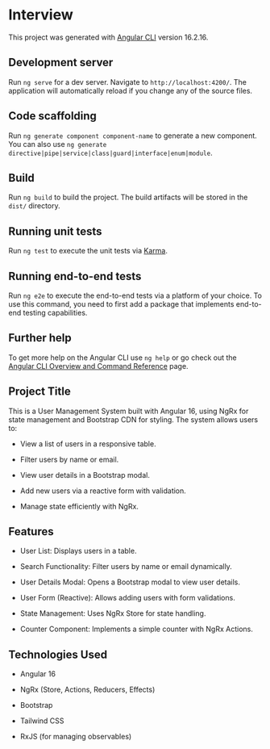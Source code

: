 # Interview

This project was generated with [Angular CLI](https://github.com/angular/angular-cli) version 16.2.16.

## Development server

Run `ng serve` for a dev server. Navigate to `http://localhost:4200/`. The application will automatically reload if you change any of the source files.

## Code scaffolding

Run `ng generate component component-name` to generate a new component. You can also use `ng generate directive|pipe|service|class|guard|interface|enum|module`.

## Build

Run `ng build` to build the project. The build artifacts will be stored in the `dist/` directory.

## Running unit tests

Run `ng test` to execute the unit tests via [Karma](https://karma-runner.github.io).

## Running end-to-end tests

Run `ng e2e` to execute the end-to-end tests via a platform of your choice. To use this command, you need to first add a package that implements end-to-end testing capabilities.

## Further help

To get more help on the Angular CLI use `ng help` or go check out the [Angular CLI Overview and Command Reference](https://angular.io/cli) page.

## Project Title

This is a User Management System built with Angular 16, using NgRx for state management and Bootstrap CDN for styling. The system allows users to:

- View a list of users in a responsive table.

- Filter users by name or email.

- View user details in a Bootstrap modal.

- Add new users via a reactive form with validation.

- Manage state efficiently with NgRx.

## Features

- User List: Displays users in a table.

- Search Functionality: Filter users by name or email dynamically.

- User Details Modal: Opens a Bootstrap modal to view user details.

- User Form (Reactive): Allows adding users with form validations.

- State Management: Uses NgRx Store for state handling.

- Counter Component: Implements a simple counter with NgRx Actions.

## Technologies Used

- Angular 16

- NgRx (Store, Actions, Reducers, Effects)

- Bootstrap

- Tailwind CSS

- RxJS (for managing observables)
